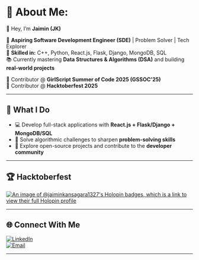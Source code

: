 # 💫 About Me:
👋 Hey, I’m **Jaimin (JK)**  

🌟 **Aspiring Software Development Engineer (SDE)** | Problem Solver | Tech Explorer  
🔧 **Skilled in:** C++, Python, React.js, Flask, Django, MongoDB, SQL  
📚 Currently mastering **Data Structures & Algorithms (DSA)** and building **real-world projects**  

🚀 Contributor @ **GirlScript Summer of Code 2025 (GSSOC'25)**  
🎉 Contributor @ **Hacktoberfest 2025**  

---

## 🎯 What I Do
- 💻 Develop full-stack applications with **React.js + Flask/Django + MongoDB/SQL**  
- 🧩 Solve algorithmic challenges to sharpen **problem-solving skills**  
- 🌱 Explore open-source projects and contribute to the **developer community**  

---

## 🏆 Hacktoberfest
[![An image of @jaiminkansagara1327's Holopin badges, which is a link to view their full Holopin profile](https://holopin.me/jaiminkansagara1327)](https://holopin.io/@jaiminkansagara1327)

---

## 🌐 Connect With Me
[![LinkedIn](https://img.shields.io/badge/LinkedIn-%230077B5.svg?logo=linkedin&logoColor=white)](https://www.linkedin.com/in/jaimin-kansagara)  
[![Email](https://img.shields.io/badge/Email-D14836?logo=gmail&logoColor=white)](mailto:se.jaimin91@gmail.com)  

---

<!-- Proudly created with GPRM ( https://gprm.itsvg.in ) -->
